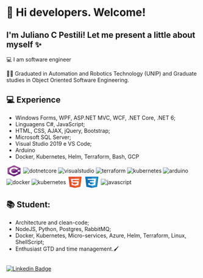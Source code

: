 # 📌 Hi developers. Welcome!

## I'm Juliano C Pestili! Let me present a little about myself ✨

💻 I am software engineer

👨‍🎓 Graduated in Automation and Robotics Technology (UNIP) and Graduate studies in Object Oriented Software Engineering. 

## 💻 Experience

- Windows Forms, WPF, ASP.NET MVC, WCF, .NET Core, .NET 6;
- Linguagens C#,  JavaScript;
- HTML, CSS, AJAX, jQuery, Bootstrap;
- Microsoft SQL Server;
- Visual Studio 2019 e VS Code;
- Arduino
- Docker, Kubernetes, Helm, Terraform, Bash, GCP
<div style="display: inline_block">
  <img align="center" alt="Csharp" height="30" width="40" src="https://raw.githubusercontent.com/devicons/devicon/master/icons/csharp/csharp-original.svg">
 <img align="center" alt="dotnetcore" height="30" width="40" src="https://cdn.jsdelivr.net/gh/devicons/devicon/icons/dotnetcore/dotnetcore-original.svg" />
 <img align="center" alt="visualstudio" height="30" width="40" src="https://cdn.jsdelivr.net/gh/devicons/devicon/icons/visualstudio/visualstudio-plain.svg" />
  <img align="center" alt="terraform" height="30" width="40" src="https://cdn.jsdelivr.net/gh/devicons/devicon/icons/terraform/terraform-original.svg" />
  <img align="center" alt="kubernetes" height="30" width="40" src="https://cdn.jsdelivr.net/gh/devicons/devicon/icons/kubernetes/kubernetes-plain.svg" />
  <img align="center" alt="arduino" height="30" width="40" src="https://cdn.jsdelivr.net/gh/devicons/devicon/icons/arduino/arduino-original.svg" />       
  <img align="center" alt="docker" height="30" width="40" src="https://cdn.jsdelivr.net/gh/devicons/devicon/icons/docker/docker-plain.svg" />          
  <img align="center" alt="kubernetes" height="30" width="40" src="https://cdn.jsdelivr.net/gh/devicons/devicon/icons/postgresql/postgresql-plain.svg" />     
  <img align="center" alt="html5" height="30" width="40" src="https://raw.githubusercontent.com/devicons/devicon/master/icons/html5/html5-original.svg">
  <img align="center" alt="css3" height="30" width="40" src="https://raw.githubusercontent.com/devicons/devicon/master/icons/css3/css3-original.svg">
  <img align="center" alt="javascript" height="30" width="40" src="https://cdn.jsdelivr.net/gh/devicons/devicon/icons/javascript/javascript-plain.svg" />          
</div>

## 📚 Student:
 - Architecture and clean-code;
 - NodeJS, Python, Postgres, RabbitMQ;
 - Docker, Kubernetes, Micro-services, Azure, Helm, Terraform, Linux, ShellScript;
 - Enthusiast GTD and time management.🖌 
         
##

[![Linkedin Badge](https://img.shields.io/badge/-LinkedIn-blue?style=flat-square&logo=Linkedin&logoColor=white&link=https://www.linkedin.com/in/julianopestili/?locale=en_US)](https://www.linkedin.com/in/julianopestili/?locale=en_US)
